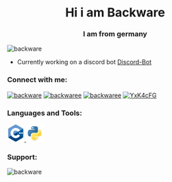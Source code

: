 <h1 align="center">Hi i am Backware</h1>
<h3 align="center">I am from germany</h3>

<p align="left"> <img src="https://komarev.com/ghpvc/?username=backware&label=Profile%20views&color=0e75b6&style=flat" alt="backware" /> </p>

- Currently working on a discord bot [Discord-Bot](https://top.gg/bot/716042864890609699)

<h3 align="left">Connect with me:</h3>
<p align="left">
<a href="https://dev.to/backware" target="blank"><img align="center" src="https://cdn.jsdelivr.net/npm/simple-icons@3.0.1/icons/dev-dot-to.svg" alt="backware" height="30" width="40" /></a>
<a href="https://twitter.com/backwaree" target="blank"><img align="center" src="https://cdn.jsdelivr.net/npm/simple-icons@3.0.1/icons/twitter.svg" alt="backwaree" height="30" width="40" /></a>
<a href="https://instagram.com/backwaree" target="blank"><img align="center" src="https://cdn.jsdelivr.net/npm/simple-icons@3.0.1/icons/instagram.svg" alt="backwaree" height="30" width="40" /></a>
<a href="https://discord.gg/PWEzqxU" target="blank"><img align="center" src="https://cdn.jsdelivr.net/npm/simple-icons@3.0.1/icons/discord.svg" alt="YxK4cFG" height="30" width="40" /></a>
</p>

<h3 align="left">Languages and Tools:</h3>
<p align="left"> <a href="https://www.w3schools.com/cpp/" target="_blank"> <img src="https://raw.githubusercontent.com/devicons/devicon/master/icons/cplusplus/cplusplus-original.svg" alt="cplusplus" width="40" height="40"/> </a> <a href="https://www.python.org" target="_blank"> <img src="https://raw.githubusercontent.com/devicons/devicon/master/icons/python/python-original.svg" alt="python" width="40" height="40"/> </a> </p>

<h3 align="left">Support:</h3>
<p><a href="https://www.buymeacoffee.com/backware"> <img align="left" src="https://cdn.buymeacoffee.com/buttons/v2/default-yellow.png" height="50" width="210" alt="backware" /></a></p><br><br>

<!----<p><img align="left" src="https://github-readme-stats.vercel.app/api/top-langs?username=backware&show_icons=true&locale=en&layout=compact" alt="backware" /></p>

